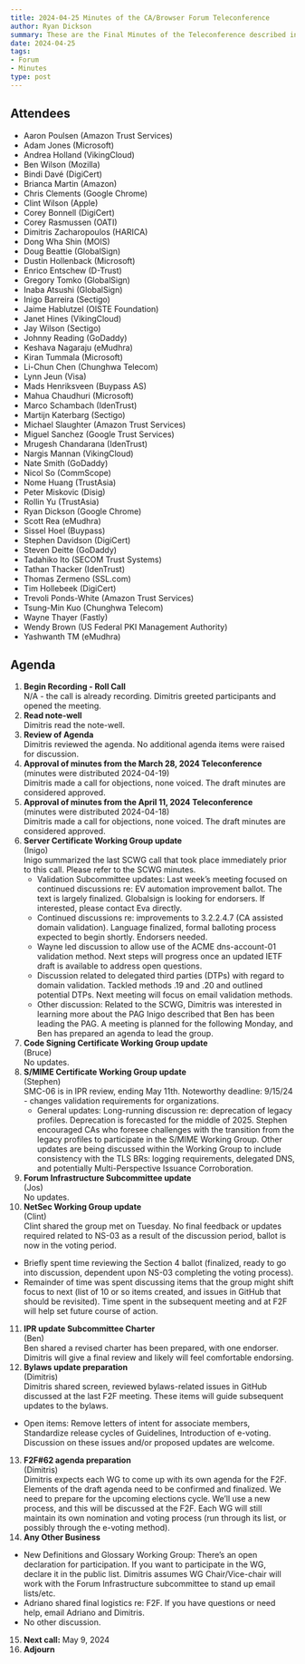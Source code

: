 ```yaml
---
title: 2024-04-25 Minutes of the CA/Browser Forum Teleconference
author: Ryan Dickson
summary: These are the Final Minutes of the Teleconference described in the subject of this message, prepared by Ryan Dickson (Google Chrome).
date: 2024-04-25
tags:
- Forum
- Minutes
type: post
---
```


## Attendees

- Aaron Poulsen (Amazon Trust Services)
- Adam Jones (Microsoft)
- Andrea Holland (VikingCloud)
- Ben Wilson (Mozilla)
- Bindi Davé (DigiCert)
- Brianca Martin (Amazon)
- Chris Clements (Google Chrome)
- Clint Wilson (Apple)
- Corey Bonnell (DigiCert)
- Corey Rasmussen (OATI)
- Dimitris Zacharopoulos (HARICA)
- Dong Wha Shin (MOIS)
- Doug Beattie (GlobalSign)
- Dustin Hollenback (Microsoft)
- Enrico Entschew (D-Trust)
- Gregory Tomko (GlobalSign)
- Inaba Atsushi (GlobalSign)
- Inigo Barreira (Sectigo)
- Jaime Hablutzel (OISTE Foundation)
- Janet Hines (VikingCloud)
- Jay Wilson (Sectigo)
- Johnny Reading (GoDaddy)
- Keshava Nagaraju (eMudhra)
- Kiran Tummala (Microsoft)
- Li-Chun Chen (Chunghwa Telecom)
- Lynn Jeun (Visa)
- Mads Henriksveen (Buypass AS)
- Mahua Chaudhuri (Microsoft)
- Marco Schambach (IdenTrust)
- Martijn Katerbarg (Sectigo)
- Michael Slaughter (Amazon Trust Services)
- Miguel Sanchez (Google Trust Services)
- Mrugesh Chandarana (IdenTrust)
- Nargis Mannan (VikingCloud)
- Nate Smith (GoDaddy)
- Nicol So (CommScope)
- Nome Huang (TrustAsia)
- Peter Miskovic (Disig)
- Rollin Yu (TrustAsia)
- Ryan Dickson (Google Chrome)
- Scott Rea (eMudhra)
- Sissel Hoel (Buypass)
- Stephen Davidson (DigiCert)
- Steven Deitte (GoDaddy)
- Tadahiko Ito (SECOM Trust Systems)
- Tathan Thacker (IdenTrust)
- Thomas Zermeno (SSL.com)
- Tim Hollebeek (DigiCert)
- Trevoli Ponds-White (Amazon Trust Services)
- Tsung-Min Kuo (Chunghwa Telecom)
- Wayne Thayer (Fastly)
- Wendy Brown (US Federal PKI Management Authority)
- Yashwanth TM (eMudhra)

## Agenda

1. **Begin Recording - Roll Call**  
   N/A - the call is already recording. Dimitris greeted participants and opened the meeting.
2. **Read note-well**  
   Dimitris read the note-well.
3. **Review of Agenda**  
   Dimitris reviewed the agenda. No additional agenda items were raised for discussion.
4. **Approval of minutes from the March 28, 2024 Teleconference**  
   (minutes were distributed 2024-04-19)  
   Dimitris made a call for objections, none voiced. The draft minutes are considered approved.
5. **Approval of minutes from the April 11, 2024 Teleconference**  
   (minutes were distributed 2024-04-18)  
   Dimitris made a call for objections, none voiced. The draft minutes are considered approved.
6. **Server Certificate Working Group update**  
   (Inigo)  
   Inigo summarized the last SCWG call that took place immediately prior to this call. Please refer to the SCWG minutes.
   - Validation Subcommittee updates: Last week’s meeting focused on continued discussions re: EV automation improvement ballot. The text is largely finalized. Globalsign is looking for endorsers. If interested, please contact Eva directly.
   - Continued discussions re: improvements to 3.2.2.4.7 (CA assisted domain validation). Language finalized, formal balloting process expected to begin shortly. Endorsers needed.
   - Wayne led discussion to allow use of the ACME dns-account-01 validation method. Next steps will progress once an updated IETF draft is available to address open questions.
   - Discussion related to delegated third parties (DTPs) with regard to domain validation. Tackled methods .19 and .20 and outlined potential DTPs. Next meeting will focus on email validation methods.
   - Other discussion: Related to the SCWG, Dimitris was interested in learning more about the PAG Inigo described that Ben has been leading the PAG. A meeting is planned for the following Monday, and Ben has prepared an agenda to lead the group.
7. **Code Signing Certificate Working Group update**  
   (Bruce)  
   No updates.
8. **S/MIME Certificate Working Group update**  
   (Stephen)  
   SMC-06 is in IPR review, ending May 11th. Noteworthy deadline: 9/15/24 - changes validation requirements for organizations.
   - General updates: Long-running discussion re: deprecation of legacy profiles. Deprecation is forecasted for the middle of 2025. Stephen encouraged CAs who foresee challenges with the transition from the legacy profiles to participate in the S/MIME Working Group. Other updates are being discussed within the Working Group to include consistency with the TLS BRs: logging requirements, delegated DNS, and potentially Multi-Perspective Issuance Corroboration.
9. **Forum Infrastructure Subcommittee update**  
   (Jos)  
   No updates.
10. **NetSec Working Group update**  
   (Clint)  
   Clint shared the group met on Tuesday. No final feedback or updates required related to NS-03 as a result of the discussion period, ballot is now in the voting period.
   - Briefly spent time reviewing the Section 4 ballot (finalized, ready to go into discussion, dependent upon NS-03 completing the voting process).
   - Remainder of time was spent discussing items that the group might shift focus to next (list of 10 or so items created, and issues in GitHub that should be revisited). Time spent in the subsequent meeting and at F2F will help set future course of action.
11. **IPR update Subcommittee Charter**  
   (Ben)  
   Ben shared a revised charter has been prepared, with one endorser. Dimitris will give a final review and likely will feel comfortable endorsing.
12. **Bylaws update preparation**  
   (Dimitris)  
   Dimitris shared screen, reviewed bylaws-related issues in GitHub discussed at the last F2F meeting. These items will guide subsequent updates to the bylaws.
   - Open items: Remove letters of intent for associate members, Standardize release cycles of Guidelines, Introduction of e-voting. Discussion on these issues and/or proposed updates are welcome.
13. **F2F#62 agenda preparation**  
   (Dimitris)  
   Dimitris expects each WG to come up with its own agenda for the F2F. Elements of the draft agenda need to be confirmed and finalized. We need to prepare for the upcoming elections cycle. We’ll use a new process, and this will be discussed at the F2F. Each WG will still maintain its own nomination and voting process (run through its list, or possibly through the e-voting method).
14. **Any Other Business**  
   - New Definitions and Glossary Working Group: There’s an open declaration for participation. If you want to participate in the WG, declare it in the public list. Dimitris assumes WG Chair/Vice-chair will work with the Forum Infrastructure subcommittee to stand up email lists/etc.
   - Adriano shared final logistics re: F2F. If you have questions or need help, email Adriano and Dimitris.
   - No other discussion.
15. **Next call:** May 9, 2024
16. **Adjourn**